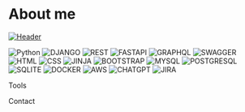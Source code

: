 # About me


[![Header](https://github.com/nae111/nae111/blob/main/assets/c263b7a53b37ef9fc8f75268c126121b.gif)](t.me/semper88)

![Python](https://img.shields.io/badge/-Python-090909?style=for-the-badge&logo=python&logoColor=3776AB)
![DJANGO](https://img.shields.io/badge/-DJANGO-090909?style=for-the-badge&logo=django&logoColor=092E20)
![REST](https://img.shields.io/badge/DJANGO|REST-090909?style=for-the-badge&logo=django&logoColor=092E20)
![FASTAPI](https://img.shields.io/badge/-FASTAPI-090909?style=for-the-badge&logo=fastapi&logoColor=009688)
![GRAPHQL](https://img.shields.io/badge/-GRAPHQL-090909?style=for-the-badge&logo=graphql&logoColor=E10098)
![SWAGGER](https://img.shields.io/badge/-SWAGGER-090909?style=for-the-badge&logo=swagger&logoColor=85EA2D)
![HTML](https://img.shields.io/badge/-HTML5-090909?style=for-the-badge&logo=html5&logoColor=E34F26)
![CSS](https://img.shields.io/badge/-CSS3-090909?style=for-the-badge&logo=css3&logoColor=1572B6)
![JINJA](https://img.shields.io/badge/-JINJA-090909?style=for-the-badge&logo=jinja&logoColor=B41717)
![BOOTSTRAP](https://img.shields.io/badge/-BOOTSTRAP-090909?style=for-the-badge&logo=bootstrap&logoColor=7952B3)
![MYSQL](https://img.shields.io/badge/-MYSQL-090909?style=for-the-badge&logo=mysql&logoColor=4479A1)
![POSTGRESQL](https://img.shields.io/badge/-POSTRGESQL-090909?style=for-the-badge&logo=postgresql&logoColor=4169E1)
![SQLITE](https://img.shields.io/badge/-SQLITE-090909?style=for-the-badge&logo=sqlite&logoColor=003B57)
![DOCKER](https://img.shields.io/badge/-DOCKER-090909?style=for-the-badge&logo=docker&logoColor=2496ED)
![AWS](https://img.shields.io/badge/-AWS-090909?style=for-the-badge&logo=amazonaws&logoColor=F2C811)
![CHATGPT](https://img.shields.io/badge/-CHATGPT-090909?style=for-the-badge&logo=openai&logoColor=179287)
![JIRA](https://img.shields.io/badge/-JIRA-090909?style=for-the-badge&logo=jira&logoColor=0052CC)

Tools

Contact